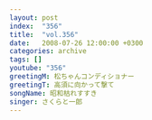 ```yaml
---
layout: post
index:  "356"
title:  "vol.356"
date:   2008-07-26 12:00:00 +0300
categories: archive
tags: []
youtube: "356"
greetingM: 松ちゃんコンディショナー
greetingT: 高須に向かって撃て
songName: 昭和枯れすすき
singer: さくらと一郎
---
```

